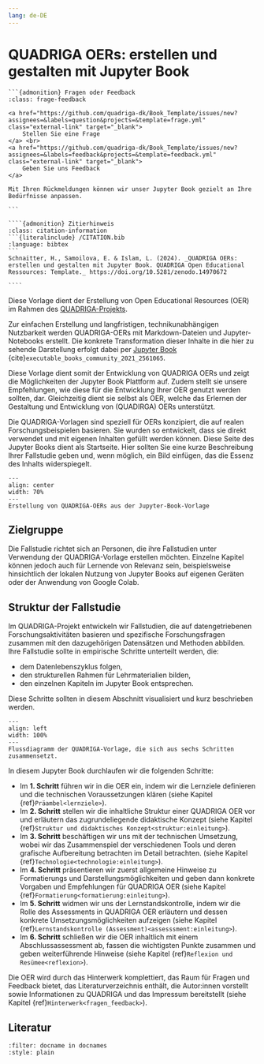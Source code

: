 ```yaml
---
lang: de-DE
---
```


# QUADRIGA OERs: erstellen und gestalten mit Jupyter Book

````{margin}
```{admonition} Fragen oder Feedback 
:class: frage-feedback

<a href="https://github.com/quadriga-dk/Book_Template/issues/new?assignees=&labels=question&projects=&template=frage.yml" class="external-link" target="_blank">
    Stellen Sie eine Frage
</a> <br>
<a href="https://github.com/quadriga-dk/Book_Template/issues/new?assignees=&labels=feedback&projects=&template=feedback.yml" class="external-link" target="_blank">
    Geben Sie uns Feedback
</a>

Mit Ihren Rückmeldungen können wir unser Jupyter Book gezielt an Ihre Bedürfnisse anpassen.

```
````
`````{margin}
````{admonition} Zitierhinweis
:class: citation-information
```{literalinclude} /CITATION.bib
:language: bibtex
```
Schnaitter, H., Samoilova, E. & Islam, L. (2024). _QUADRIGA OERs: erstellen und gestalten mit Jupyter Book. QUADRIGA Open Educational Ressources: Template._ https://doi.org/10.5281/zenodo.14970672

````
`````

Diese Vorlage dient der Erstellung von Open Educational Resources (OER) im Rahmen des <a href="https://www.quadriga-dk.de/" class="external-link" target="_blank">QUADRIGA-Projekts</a>.


Zur einfachen Erstellung und langfristigen, technikunabhängigen Nutzbarkeit werden QUADRIGA-OERs mit Markdown-Dateien und Jupyter-Notebooks erstellt. Die konkrete Transformation dieser Inhalte in die hier zu sehende Darstellung erfolgt dabei per <a href="https://jupyterbook.org" class="external-link" target="_blank">Jupyter Book</a> {cite}`executable_books_community_2021_2561065`.


Diese Vorlage dient somit der Entwicklung von QUADRIGA OERs und zeigt die Möglichkeiten der Jupyter Book Plattform auf. Zudem stellt sie unsere Empfehlungen, wie diese für die Entwicklung Ihrer OER genutzt werden sollten, dar. Gleichzeitig dient sie selbst als OER, welche das Erlernen der Gestaltung und Entwicklung von (QUADIRGA) OERs unterstützt.

Die QUADRIGA-Vorlagen sind speziell für OERs konzipiert, die auf realen Forschungsbeispielen basieren. Sie wurden so entwickelt, dass sie direkt verwendet und mit eigenen Inhalten gefüllt werden können. Diese Seite des Jupyter Books dient als Startseite. Hier sollten Sie eine kurze Beschreibung Ihrer Fallstudie geben und, wenn möglich, ein Bild einfügen, das die Essenz des Inhalts widerspiegelt.

```{figure} /assets/intro/oer-creation-process.png
---
align: center
width: 70%
---
Erstellung von QUADRIGA-OERs aus der Jupyter-Book-Vorlage
```
## Zielgruppe
Die Fallstudie richtet sich an Personen, die ihre Fallstudien unter Verwendung der QUADRIGA-Vorlage erstellen möchten. Einzelne Kapitel können jedoch auch für Lernende von Relevanz sein, beispielsweise hinsichtlich der lokalen Nutzung von Jupyter Books auf eigenen Geräten oder der Anwendung von Google Colab.

## Struktur der Fallstudie
Im QUADRIGA-Projekt entwickeln wir Fallstudien, die auf datengetriebenen Forschungsaktivitäten basieren und spezifische Forschungsfragen zusammen mit den dazugehörigen Datensätzen und Methoden abbilden. Ihre Fallstudie sollte in empirische Schritte unterteilt werden, die:
* dem Datenlebenszyklus folgen,
* den strukturellen Rahmen für Lehrmaterialien bilden,
* den einzelnen Kapiteln im Jupyter Book entsprechen.

Diese Schritte sollten in diesem Abschnitt visualisiert und kurz beschrieben werden.

```{figure} ./assets/intro/Aufbau_der_OER.svg
---
align: left
width: 100%
---
Flussdiagramm der QUADRIGA-Vorlage, die sich aus sechs Schritten zusammensetzt.
```
In diesem Jupyter Book durchlaufen wir die folgenden Schritte:

* Im **1. Schritt** führen wir in die OER ein, indem wir die Lernziele definieren und die technischen Voraussetzungen klären (siehe Kapitel {ref}`Präambel<lernziele>`).
* Im **2. Schritt** stellen wir die inhaltliche Struktur einer QUADRIGA OER vor und erläutern das zugrundeliegende didaktische Konzept (siehe Kapitel {ref}`Struktur und didaktisches Konzept<struktur:einleitung>`).
* Im **3. Schritt** beschäftigen wir uns mit der technischen Umsetzung, wobei wir das Zusammenspiel der verschiedenen Tools und deren grafische Aufbereitung betrachten im Detail betrachten. (siehe Kapitel {ref}`Technologie<technologie:einleitung>`).
* Im **4. Schritt** präsentieren wir zuerst allgemeine Hinweise zu Formatierungs und Darstellungsmöglichkeiten und geben dann konkrete Vorgaben und Empfehlungen für QUADRIGA OER (siehe Kapitel {ref}`Formatierung<formatierung:einleitung>`).
* Im **5. Schritt** widmen wir uns der Lernstandskontrolle, indem wir die Rolle des Assessments in QUADRIGA OER erläutern und dessen konkrete Umsetzungsmöglichkeiten aufzeigen (siehe Kapitel {ref}`Lernstandskontrolle (Assessment)<assesssment:einleitung>`).
* Im **6. Schritt** schließen wir die OER inhaltlich mit einem Abschlussassessment ab, fassen die wichtigsten Punkte zusammen und geben weiterführende Hinweise (siehe Kapitel {ref}`Reflexion und Resümee<reflexion>`).

Die OER wird durch das Hinterwerk komplettiert, das Raum für Fragen und Feedback bietet, das Literaturverzeichnis enthält, die Autor:innen vorstellt sowie Informationen zu QUADRIGA und das Impressum bereitstellt (siehe Kapitel {ref}`Hinterwerk<fragen_feedback>`).

## Literatur
```{bibliography}
:filter: docname in docnames
:style: plain
```